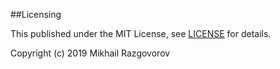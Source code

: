 
##Licensing

This published under the MIT License, see [LICENSE](LICENSE) for details.


Copyright (c) 2019 Mikhail Razgovorov 

